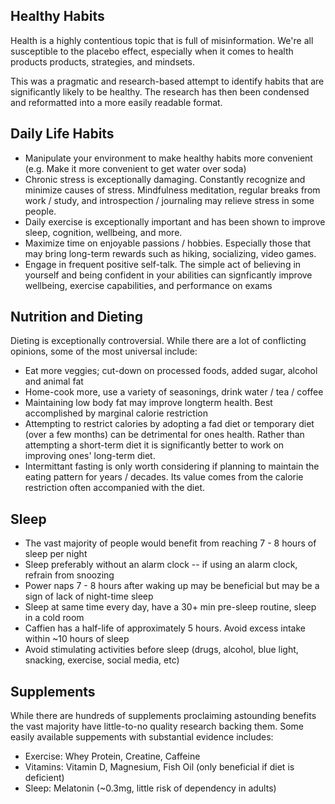## Healthy Habits

Health is a highly contentious topic that is full of misinformation. We're all susceptible to the placebo effect, especially when it comes to health products products, strategies, and mindsets.

This was a pragmatic and research-based attempt to identify habits that are significantly likely to be healthy. The research has then been condensed and reformatted into a more easily readable format.

## Daily Life Habits

- Manipulate your environment to make healthy habits more convenient (e.g. Make it more convenient to get water over soda)
- Chronic stress is exceptionally damaging. Constantly recognize and minimize causes of stress. Mindfulness meditation, regular breaks from work / study, and introspection / journaling may relieve stress in some people.
- Daily exercise is exceptionally important and has been shown to improve sleep, cognition, wellbeing, and more.
- Maximize time on enjoyable passions / hobbies. Especially those that may bring long-term rewards such as hiking, socializing, video games.
- Engage in frequent positive self-talk. The simple act of believing in yourself and being confident in your abilities can signficantly improve wellbeing, exercise capabilities, and performance on exams

## Nutrition and Dieting

Dieting is exceptionally controversial. While there are a lot of conflicting opinions, some of the most universal include:

- Eat more veggies; cut-down on processed foods, added sugar, alcohol and animal fat
- Home-cook more, use a variety of seasonings, drink water / tea / coffee
- Maintaining low body fat may improve longterm health. Best accomplished by marginal calorie restriction
- Attempting to restrict calories by adopting a fad diet or temporary diet (over a few months) can be detrimental for ones health. Rather than attempting a short-term diet it is significantly better to work on improving ones' long-term diet.
- Intermittant fasting is only worth considering if planning to maintain the eating pattern for years / decades. Its value comes from the calorie restriction often accompanied with the diet.

## Sleep

- The vast majority of people would benefit from reaching 7 - 8 hours of sleep per night
- Sleep preferably without an alarm clock -- if using an alarm clock, refrain from snoozing
- Power naps 7 - 8 hours after waking up may be beneficial but may be a sign of lack of night-time sleep
- Sleep at same time every day, have a 30+ min pre-sleep routine, sleep in a cold room
- Caffien has a half-life of approximately 5 hours. Avoid excess intake within ~10 hours of sleep
- Avoid stimulating activities before sleep (drugs, alcohol, blue light, snacking, exercise, social media, etc)

## Supplements

While there are hundreds of supplements proclaiming astounding benefits the vast majority have little-to-no quality research backing them. Some easily available suppements with substantial evidence includes:

- Exercise: Whey Protein, Creatine, Caffeine
- Vitamins: Vitamin D, Magnesium, Fish Oil (only beneficial if diet is deficient)
- Sleep: Melatonin (~0.3mg, little risk of dependency in adults)
